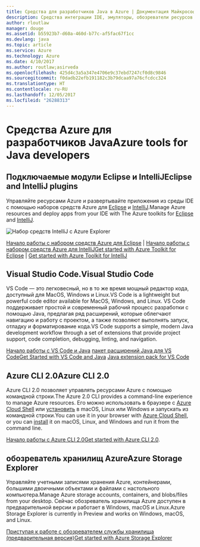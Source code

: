 ```yaml
---
title: Средства для разработчиков Java в Azure | Документация Майкрософт
description: Средства интеграции IDE, эмуляторы, обозреватели ресурсов и интерфейсы командной строки для разработчиков Java, работающих со службами Azure.
author: rloutlaw
manager: douge
ms.assetid: b55923b7-d60a-460d-b77c-af5fac67f1cc
ms.devlang: java
ms.topic: article
ms.service: Azure
ms.technology: Azure
ms.date: 4/10/2017
ms.author: routlaw;asirveda
ms.openlocfilehash: 425d4c3a5a347e4706e9c37ebd7247cf0d8c9846
ms.sourcegitcommit: f0dadb22efb191182c3b79dcaa97a76cfcdcc324
ms.translationtype: HT
ms.contentlocale: ru-RU
ms.lasthandoff: 12/05/2017
ms.locfileid: "26288313"
---
```

# <a name="azure-tools-for-java-developers"></a><span data-ttu-id="1686b-103">Средства Azure для разработчиков Java</span><span class="sxs-lookup"><span data-stu-id="1686b-103">Azure tools for Java developers</span></span>

## <a name="eclipse-and-intellij-plugins"></a><span data-ttu-id="1686b-104">Подключаемые модули Eclipse и IntelliJ</span><span class="sxs-lookup"><span data-stu-id="1686b-104">Eclipse and IntelliJ plugins</span></span>

<span data-ttu-id="1686b-105">Управляйте ресурсами Azure и развертывайте приложения из среды IDE с помощью наборов средств Azure для [Eclipse](eclipse/azure-toolkit-for-eclipse.md) и [IntelliJ](intellij/azure-toolkit-for-intellij.md).</span><span class="sxs-lookup"><span data-stu-id="1686b-105">Manage Azure resources and deploy apps from your IDE with The Azure toolkits for [Eclipse](eclipse/azure-toolkit-for-eclipse.md) and [IntelliJ](intellij/azure-toolkit-for-intellij.md).</span></span>   

![Набор средств IntelliJ с Azure Explorer](media/intelliJ-azure-explorer.png)

<span data-ttu-id="1686b-107">[Начало работы с набором средств Azure для Eclipse](https://docs.microsoft.com/azure/app-service-web/app-service-web-eclipse-create-hello-world-web-app) | [Начало работы с набором средств Azure для IntelliJ](https://docs.microsoft.com/azure/app-service-web/app-service-web-intellij-create-hello-world-web-app)</span><span class="sxs-lookup"><span data-stu-id="1686b-107">[Get started with Azure Toolkit for Eclipse](https://docs.microsoft.com/azure/app-service-web/app-service-web-eclipse-create-hello-world-web-app) | [Get started with Azure Toolkit for IntelliJ](https://docs.microsoft.com/azure/app-service-web/app-service-web-intellij-create-hello-world-web-app)</span></span> 

## <a name="visual-studio-code"></a><span data-ttu-id="1686b-108">Visual Studio Code.</span><span class="sxs-lookup"><span data-stu-id="1686b-108">Visual Studio Code</span></span>

<span data-ttu-id="1686b-109">VS Code — это легковесный, но в то же время мощный редактор кода, доступный для MacOS, Windows и Linux.</span><span class="sxs-lookup"><span data-stu-id="1686b-109">VS Code is a lightweight but powerful code editor available for MacOS, Windows, and Linux.</span></span> <span data-ttu-id="1686b-110">VS Code поддерживает простой и современный рабочий процесс разработки с помощью Java, предлагая ряд расширений, которые облегчают навигацию и работу с проектом, а также позволяют выполнять запуск, отладку и форматирование кода.</span><span class="sxs-lookup"><span data-stu-id="1686b-110">VS Code supports a simple, modern Java development workflow through a set of extensions that provide project support, code completion, debugging, linting, and navigation.</span></span>

<span data-ttu-id="1686b-111">[Начало работы с VS Code и Java](https://code.visualstudio.com/docs/java)
[пакет расширений Java для VS Code](https://code.visualstudio.com/docs/java/extensions)</span><span class="sxs-lookup"><span data-stu-id="1686b-111">[Get Started with VS Code and Java](https://code.visualstudio.com/docs/java)
[Java extension pack for VS Code](https://code.visualstudio.com/docs/java/extensions)</span></span>  

## <a name="azure-cli-20"></a><span data-ttu-id="1686b-112">Azure CLI 2.0</span><span class="sxs-lookup"><span data-stu-id="1686b-112">Azure CLI 2.0</span></span>

<span data-ttu-id="1686b-113">Azure CLI 2.0 позволяет управлять ресурсами Azure с помощью командной строки.</span><span class="sxs-lookup"><span data-stu-id="1686b-113">The Azure 2.0 CLI provides a command-line experience to manage Azure resources.</span></span> <span data-ttu-id="1686b-114">Его можно использовать в браузере с [Azure Cloud Shell](https://docs.microsoft.com/azure/cloud-shell/overview) или [установить](https://docs.microsoft.com/cli/azure/install-azure-cli) в macOS, Linux или Windows и запускать из командной строки.</span><span class="sxs-lookup"><span data-stu-id="1686b-114">You can use it in your browser with [Azure Cloud Shell](https://docs.microsoft.com/azure/cloud-shell/overview), or you can [install](https://docs.microsoft.com/cli/azure/install-azure-cli) it on macOS, Linux, and Windows and run it from the command line.</span></span>

<span data-ttu-id="1686b-115">[Начало работы с Azure CLI 2.0](https://docs.microsoft.com/cli/azure/get-started-with-azure-cli)</span><span class="sxs-lookup"><span data-stu-id="1686b-115">[Get started with Azure CLI 2.0](https://docs.microsoft.com/cli/azure/get-started-with-azure-cli).</span></span>

## <a name="azure-storage-explorer"></a><span data-ttu-id="1686b-116">обозреватель хранилищ Azure</span><span class="sxs-lookup"><span data-stu-id="1686b-116">Azure Storage Explorer</span></span> 

<span data-ttu-id="1686b-117">Управляйте учетными записями хранения Azure, контейнерами, большими двоичными объектами и файлами с настольного компьютера.</span><span class="sxs-lookup"><span data-stu-id="1686b-117">Manage Azure storage accounts, containers, and blobs/files from your desktop.</span></span> <span data-ttu-id="1686b-118">Сейчас обозреватель хранилища Azure доступен в предварительной версии и работает в Windows, macOS и Linux.</span><span class="sxs-lookup"><span data-stu-id="1686b-118">Azure Storage Explorer is currently in Preview and works on Windows, macOS, and Linux.</span></span>

[<span data-ttu-id="1686b-119">Приступая к работе с обозревателем службы хранилища (предварительная версия)</span><span class="sxs-lookup"><span data-stu-id="1686b-119">Get started with Azure Storage Explorer</span></span>](https://docs.microsoft.com/azure/vs-azure-tools-storage-manage-with-storage-explorer)
